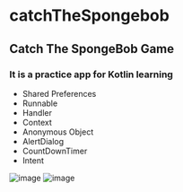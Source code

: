 # catchTheSpongebob
## Catch The SpongeBob Game

### It is a practice app for Kotlin learning
- Shared Preferences
- Runnable
- Handler
- Context
- Anonymous Object
- AlertDialog
- CountDownTimer
- Intent

![image](https://user-images.githubusercontent.com/81313884/203154278-671ffb00-6124-41cc-aeda-ac9bcdad3b26.png)
![image](https://user-images.githubusercontent.com/81313884/203154311-dfd2d10a-f20c-4c45-9144-bca1cdec2f7c.png)
